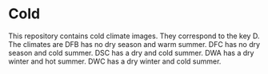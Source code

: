 # Cold
This repository contains cold climate images. They correspond to the key D. The climates are DFB has no dry season and warm summer. DFC has no dry season and cold summer. DSC has a dry and cold summer. DWA has a dry winter and hot summer. DWC has a dry winter and cold summer.

